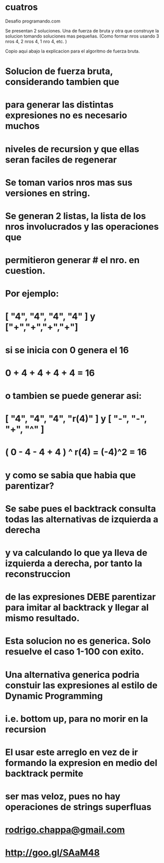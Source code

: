 cuatros
=======

Desafio programando.com

Se presentan 2 soluciones. Una de fuerza de bruta
y otra que construye la solucion tomando soluciones mas pequeñas.
(Como formar nros usando 3 nros 4, 2 nros 4, 1 nro 4, etc. )

Copio aqui abajo la explicacion para el algoritmo de fuerza bruta.

# Solucion de fuerza bruta, considerando tambien que
# para generar las distintas expresiones no es necesario muchos
# niveles de recursion y que ellas seran faciles de regenerar
#
# Se toman varios nros mas sus versiones en string.
# Se generan 2 listas, la lista de los nros involucrados y las operaciones que 
# permitieron generar # el nro. en cuestion.
# Por ejemplo:
#       [ "4", "4", "4", "4" ] y ["+","+","+","+"]
#
# si se inicia con 0 genera el 16
#         0 + 4 + 4 + 4 + 4 = 16
#
# o tambien se puede generar asi:
#       [ "4", "4", "4", "r(4)" ] y [ "-", "-", "+", "^" ]
#
#         ( 0 - 4 - 4 + 4 ) ^ r(4) = (-4)^2 = 16
#
# y como se sabia que habia que parentizar?
#
# Se sabe pues el backtrack consulta todas las alternativas de izquierda a derecha
# y va calculando lo que ya lleva de izquierda a derecha, por tanto la reconstruccion 
# de las expresiones DEBE parentizar para imitar al backtrack y llegar al mismo resultado.
#
# Esta solucion no es generica. Solo resuelve el caso 1-100 con exito.
# Una alternativa generica podria constuir las expresiones al estilo de Dynamic Programming
# i.e. bottom up, para no morir en la recursion
#
# El usar este arreglo en vez de ir formando la expresion en medio del backtrack permite
# ser mas veloz, pues no hay operaciones de strings superfluas
#
# rodrigo.chappa@gmail.com
# http://goo.gl/SAaM48

